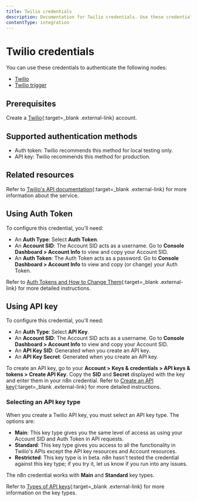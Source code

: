 ```yaml
---
title: Twilio credentials
description: Documentation for Twilio credentials. Use these credentials to authenticate Twilio in n8n, a workflow automation platform.
contentType: integration
---
```


# Twilio credentials

You can use these credentials to authenticate the following nodes:

- [Twilio](/integrations/builtin/app-nodes/n8n-nodes-base.twilio/)
- [Twilio trigger](/integrations/builtin/trigger-nodes/n8n-nodes-base.twiliotrigger/)

## Prerequisites

Create a [Twilio](https://twilio.com/){:target=_blank .external-link} account.

## Supported authentication methods

- Auth token: Twilio recommends this method for local testing only.
- API key: Twilio recommends this method for production.

## Related resources

Refer to [Twilio's API documentation](https://www.twilio.com/docs){:target=_blank .external-link} for more information about the service.

## Using Auth Token

To configure this credential, you'll need:

- An **Auth Type**: Select **Auth Token**.
- An **Account SID**: The Account SID acts as a username. Go to **Console Dashboard > Account Info** to view and copy your Account SID.
- An **Auth Token**: The Auth Token acts as a password. Go to **Console Dashboard > Account Info** to view and copy (or change) your Auth Token.

Refer to [Auth Tokens and How to Change Them](https://help.twilio.com/articles/223136027-Auth-Tokens-and-How-to-Change-Them){:target=_blank .external-link} for more detailed instructions.

## Using API key

To configure this credential, you'll need:

- An **Auth Type**: Select **API Key**.
- An **Account SID**: The Account SID acts as a username. Go to **Console Dashboard > Account Info** to view and copy your Account SID.
- An **API Key SID**: Generated when you create an API key.
- An **API Key Secret**: Generated when you create an API key.

To create an API key, go to your **Account > Keys & credentials > API keys & tokens > Create API Key**. Copy the **SID** and **Secret** displayed with the key and enter them in your n8n credential. Refer to [Create an API key](https://www.twilio.com/docs/iam/api-keys#create-an-api-key){:target=_blank .external-link} for more detailed instructions.

### Selecting an API key type

When you create a Twilio API key, you must select an API key type. The options are:

* **Main**: This key type gives you the same level of access as using your Account SID and Auth Token in API requests.
* **Standard**: This key type gives you access to all the functionality in Twilio's APIs except the API key resources and Account resources.
* **Restricted**: This key type is in beta. n8n hasn't tested the credential against this key type; if you try it, let us know if you run into any issues.

The n8n credential works with **Main** and **Standard** key types.

Refer to [Types of API keys](https://www.twilio.com/docs/iam/api-keys#types-of-api-keys){:target=_blank .external-link} for more information on the key types.
